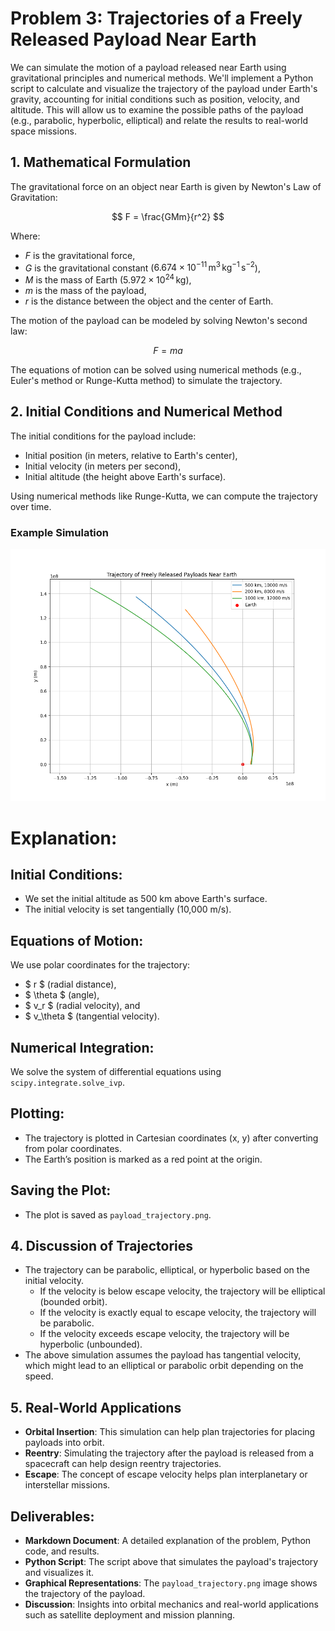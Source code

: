 # Problem 3: Trajectories of a Freely Released Payload Near Earth

We can simulate the motion of a payload released near Earth using gravitational principles and numerical methods. We'll implement a Python script to calculate and visualize the trajectory of the payload under Earth's gravity, accounting for initial conditions such as position, velocity, and altitude. This will allow us to examine the possible paths of the payload (e.g., parabolic, hyperbolic, elliptical) and relate the results to real-world space missions.

## 1. Mathematical Formulation

The gravitational force on an object near Earth is given by Newton's Law of Gravitation:

$$
F = \frac{GMm}{r^2}
$$

Where:

- $F$ is the gravitational force,
- $G$ is the gravitational constant ($6.674 \times 10^{-11} \, \text{m}^3 \, \text{kg}^{-1} \, \text{s}^{-2}$),
- $M$ is the mass of Earth ($5.972 \times 10^{24} \, \text{kg}$),
- $m$ is the mass of the payload,
- $r$ is the distance between the object and the center of Earth.

The motion of the payload can be modeled by solving Newton's second law:

$$
F = ma
$$

The equations of motion can be solved using numerical methods (e.g., Euler's method or Runge-Kutta method) to simulate the trajectory.

## 2. Initial Conditions and Numerical Method

The initial conditions for the payload include:

- Initial position (in meters, relative to Earth's center),
- Initial velocity (in meters per second),
- Initial altitude (the height above Earth's surface).

Using numerical methods like Runge-Kutta, we can compute the trajectory over time.

### Example Simulation



![Alt text](image-8.png)




# Explanation:

## Initial Conditions:
- We set the initial altitude as 500 km above Earth's surface.
- The initial velocity is set tangentially (10,000 m/s).

## Equations of Motion:
We use polar coordinates for the trajectory:
- $ r $ (radial distance),
- $ \theta $ (angle),
- $ v_r $ (radial velocity), and
- $ v_\theta $ (tangential velocity).

## Numerical Integration:
We solve the system of differential equations using `scipy.integrate.solve_ivp`.

## Plotting:
- The trajectory is plotted in Cartesian coordinates (x, y) after converting from polar coordinates.
- The Earth’s position is marked as a red point at the origin.

## Saving the Plot:
- The plot is saved as `payload_trajectory.png`.

## 4. Discussion of Trajectories
- The trajectory can be parabolic, elliptical, or hyperbolic based on the initial velocity.
  - If the velocity is below escape velocity, the trajectory will be elliptical (bounded orbit).
  - If the velocity is exactly equal to escape velocity, the trajectory will be parabolic.
  - If the velocity exceeds escape velocity, the trajectory will be hyperbolic (unbounded).
- The above simulation assumes the payload has tangential velocity, which might lead to an elliptical or parabolic orbit depending on the speed.

## 5. Real-World Applications
- **Orbital Insertion**: This simulation can help plan trajectories for placing payloads into orbit.
- **Reentry**: Simulating the trajectory after the payload is released from a spacecraft can help design reentry trajectories.
- **Escape**: The concept of escape velocity helps plan interplanetary or interstellar missions.

## Deliverables:
- **Markdown Document**: A detailed explanation of the problem, Python code, and results.
- **Python Script**: The script above that simulates the payload's trajectory and visualizes it.
- **Graphical Representations**: The `payload_trajectory.png` image shows the trajectory of the payload.
- **Discussion**: Insights into orbital mechanics and real-world applications such as satellite deployment and mission planning.
